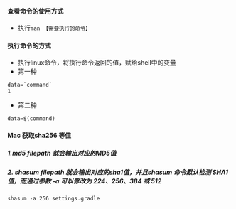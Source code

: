 #### 查看命令的使用方式

- 执行`man 【需要执行的命令】`

#### 执行命令的方式

- 执行linux命令，将执行命令返回的值，赋给shell中的变量
- 第一种

```shell
data=`command`
1
```

- 第二种

```shell
data=$(command)
```



#### Mac 获取sha256 等值

##### 1.md5 filepath 就会输出对应的MD5值

##### 2. shasum filepath 就会输出对应的sha1值，并且shasum 命令默认检测 SHA1 值，而通过参数 -a 可以修改为 224、256、384 或 512

```shell
shasum -a 256 settings.gradle
```

